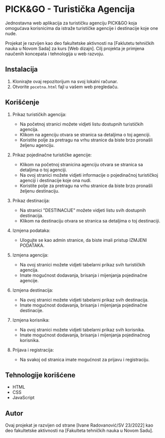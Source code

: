 # PICK&GO - Turistička Agencija

Jednostavna web aplikacija za turističku agenciju PICK&GO koja omogućava korisnicima da istraže turističke agencije i destinacije koje one nude.

Projekat je razvijen kao deo fakultetske aktivnosti na [Faklutetu tehničkih nauka u Novom Sada] za kurs [Web dizajn]. Cilj projekta je primjena naučenih koncepata i tehnologija u web razvoju.

## Instalacija

1. Klonirajte ovaj repozitorijum na svoj lokalni računar.
2. Otvorite `pocetna.html` fajl u vašem web pregledaču.

## Korišćenje

1. Prikaz turističkih agencija:
   - Na početnoj stranici možete vidjeti listu dostupnih turističkih agencija.
   - Klikom na agenciju otvara se stranica sa detaljima o toj agenciji.
   - Koristite polje za pretragu na vrhu stranice da biste brzo pronašli željenu agenciju.

2. Prikaz pojedinačne turističke agencije:
   - Klikom na početnoj stranicina agenciju otvara se stranica sa detaljima o toj agenciji.
   - Na ovoj stranici možete vidjeti informacije o pojedinačnoj turističkoj agenciji i destinacije koje ona nudi.
   - Koristite polje za pretragu na vrhu stranice da biste brzo pronašli željenu destinaciju.

3. Prikaz destinacija:
   - Na stranici "DESTINACIJE" možete vidjeti listu svih dostupnih destinacija.
   - Klikom na destinaciju otvara se stranica sa detaljima o toj destinaciji.

4. Izmjena podataka:
   - Ulogujte se kao admin stranice, da biste imali pristup IZMJENI PODATAKA.

5. Izmjena agencija:
   - Na ovoj stranici možete vidjeti tabelarni prikaz svih turističkih agencija.
   - Imate mogućnost dodavanja, brisanja i mijenjanja pojedinačne agencije.

6. Izmjena destinacija:
   - Na ovoj stranici možete vidjeti tabelarni prikaz svih destinacija.
   - Imate mogućnost dodavanja, brisanja i mijenjanja pojedinačne destinacije.

7. Izmjena korisnika:
   - Na ovoj stranici možete vidjeti tabelarni prikaz svih korisnika.
   - Imate mogućnost dodavanja, brisanja i mijenjanja pojedinačnog korisnika.

8. Prijava i registracija:
   - Na svakoj od stranica imate mogućnost za prijavu i registraciju.

## Tehnologije korišćene

- HTML
- CSS
- JavaScript

## Autor

Ovaj projekat je razvijen od strane [Ivane Radovanović/SV 23/2022] kao deo fakultetske aktivnosti na [Fakulteta tehničkih nauka u Novom Sadu]. 

